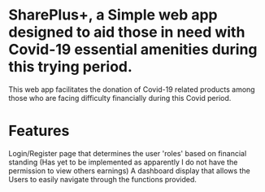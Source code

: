 # SharePlus+, a Simple web app designed to aid those in need with Covid-19 essential amenities during this trying period.

This web app facilitates the donation of Covid-19 related products among those who are facing difficulty financially during this Covid period.

# Features
Login/Register page that determines the user 'roles' based on financial standing (Has yet to be implemented as apparently I do not have the permission to view others earnings)
A dashboard display that allows the Users to easily navigate through the functions provided.
